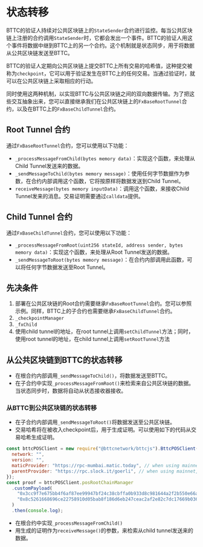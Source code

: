 # 状态转移

BTTC的验证人持续对公共区块链上的`StateSender`合约进行监控。每当公共区块链上注册的合约调用`StateSender`时，它都会发出一个事件。BTTC的验证人用这个事件将数据中继到BTTC上的另一个合约。这个机制就是状态同步，用于将数据从公共区块链发送至BTTC。

BTTC的验证人定期向公共区块链上提交BTTC上所有交易的哈希值，这种提交被称为`checkpoint`，它可以用于验证发生在BTTC上的任何交易。当通过验证时，就可以在公共区块链上采取相应的行动。

同时使用这两种机制，以实现BTTC与公共区块链之间的双向数据传输。为了把这些交互抽象出来，您可以直接继承我们在公共区块链上的`FxBaseRootTunnel`合约，以及在BTTC上的`FxBaseChildTunnel`合约。

## Root Tunnel 合约

通过`FxBaseRootTunnel`合约，您可以使用以下功能：

* `_processMessageFromChild(bytes memory data)`：实现这个函数，来处理从Child Tunnel发送来的数据。
* `_sendMessageToChild(bytes memory message)`：使用任何字节数据作为参数，在合约内部调用这个函数，它将按原样将数据发送到Child Tunnel。
* `receiveMessage(bytes memory inputData)`：调用这个函数，来接收Child Tunnel发来的消息。交易证明需要通过`calldata`提供。

## Child Tunnel 合约

通过`FxBaseChildTunnel`合约，您可以使用以下功能：

* `_processMessageFromRoot(uint256 stateId, address sender, bytes memory data)`：实现这个函数，来处理从Root Tunnel发送的数据。
* `_sendMessageToRoot(bytes memory message)`：在合约内部调用此函数，可以将任何字节数据发送至Root Tunnel。

## 先决条件

1. 部署在公共区块链的Root合约需要继承`FxBaseRootTunnel`合约。您可以参照示例。同样，BTTC上的子合约也需要继承`FxBaseChildTunnel`合约。
2. `_checkpointManager`
3. `_fxChild`
4. 使用child tunnel的地址，在root tunnel上调用`setChildTunnel`方法；同时，使用root tunnel的地址，在child tunnel上调用`setRootTunnel`方法

## 从公共区块链到BTTC的状态转移

* 在根合约内部调用`_sendMessageToChild()`，将数据发送至BTTC。
* 在子合约中实现`_processMessageFromRoot()`来检索来自公共区块链的数据。当状态同步时，数据将自动从状态接收器接收。

### 从BTTC到公共区块链的状态转移

* 在子合约内部调用`_sendMessageToRoot()`将数据发送至公共区块链。
* 交易哈希将在被收入checkpoint后，用于生成证明。可以使用如下的代码从交易哈希生成证明。

```js
const bttcPOSClient = new require("@bttcnetwork/bttcjs").BttcPOSClient({
  network: "",
  version: "",
  maticProvider: "https://rpc-mumbai.matic.today", // when using mainnet, replace to bttc mainnet RPC endpoint
  parentProvider: "https://rpc.slock.it/goerli", // when using mainnet, replace to ethereum mainnet RPC endpoint
});
const proof = bttcPOSClient.posRootChainManager
  .customPayload(
    "0x3cc9f7e675bb4f6af87ee99947bf24c38cbffa0b933d8c981644a2f2b550e66a", // replace with txn hash of sendMessageToRoot
    "0x8c5261668696ce22758910d05bab8f186d6eb247ceac2af2e82c7dc17669b036" // SEND_MESSAGE_EVENT_SIG, do not change
  )
  .then(console.log);
```

* 在根合约中实现`_processMessageFromChild()`
* 用生成的证明作为`receiveMessage()`的参数，来检索从child tunnel发送来的数据。
